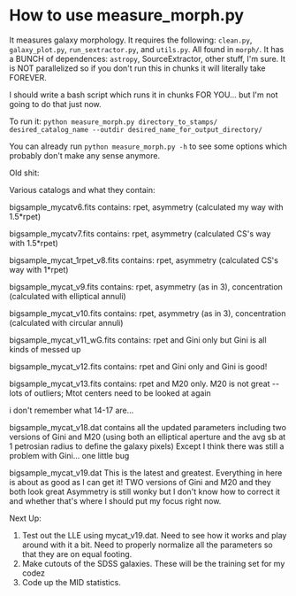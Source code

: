 # How to use measure_morph.py

It measures galaxy morphology. 
It requires the following: `clean.py`, `galaxy_plot.py`, `run_sextractor.py`, and `utils.py`. All found in `morph/`. 
It has a BUNCH of dependences: `astropy`, SourceExtractor, other stuff, I'm sure. 
It is NOT parallelized so if you don't run this in chunks it will literally take FOREVER.

I should write a bash script which runs it in chunks FOR YOU... but I'm not going to do that just now.

To run it: `python measure_morph.py directory_to_stamps/ desired_catalog_name --outdir desired_name_for_output_directory/`

You can already run `python measure_morph.py -h` to see some options which probably don't make any sense anymore. 



Old shit: 

Various catalogs and what they contain:


bigsample_mycatv6.fits 
	contains: rpet, asymmetry (calculated my way with 1.5*rpet)

bigsample_mycatv7.fits
	contains: rpet, asymmetry (calculated CS's way with 1.5*rpet)

bigsample_mycat_1rpet_v8.fits
	contains: rpet, asymmetry (calculated CS's way with 1*rpet)

bigsample_mycat_v9.fits
	contains: rpet, asymmetry (as in 3), concentration (calculated with 
	elliptical annuli)

bigsample_mycat_v10.fits
	contains: rpet, asymmetry (as in 3), concentration (calculated with 
	circular annuli)

bigsample_mycat_v11_wG.fits
	contains: rpet and Gini only but Gini is all kinds of messed up

bigsample_mycat_v12.fits
	contains: rpet and Gini only and Gini is good!

bigsample_mycat_v13.fits
    contains: rpet and M20 only. M20 is not great -- lots of outliers; Mtot 
    centers need to be looked at again

i don't remember what 14-17 are...

bigsample_mycat_v18.dat
    contains all the updated parameters including two versions of Gini and M20
    (using both an elliptical aperture and the avg sb at 1 petrosian radius to 
    define the galaxy pixels)
    Except I think there was still a problem with Gini... one little bug

bigsample_mycat_v19.dat
    This is the latest and greatest. Everything in here is about as good as I 
    can get it! TWO versions of Gini and M20 and they both look great
    Asymmetry is still wonky but I don't know how to correct it and whether 
    that's where I should put my focus right now. 
    
Next Up:
1.  Test out the LLE using mycat_v19.dat. Need to see how it works and play 
    around with it a bit. Need to properly normalize all the parameters so that
    they are on equal footing.
2.  Make cutouts of the SDSS galaxies. These will be the training set for my codez
3.  Code up the MID statistics. 


